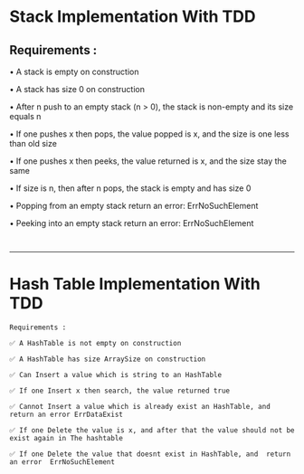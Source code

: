 Stack Implementation With TDD
===

Requirements :
-
• A stack is empty on construction

• A stack has size 0 on construction

• After n push to an empty stack (n > 0), the stack is non-empty and its size equals n

• If one pushes x then pops, the value popped is x, and the size is one less than old size

• If one pushes x then peeks, the value returned is x, and the size stay the same

• If size is n, then after n pops, the stack is empty and has size 0

• Popping from an empty stack  return an error: ErrNoSuchElement

• Peeking into an empty stack  return an error: ErrNoSuchElement

`
`

---

Hash Table Implementation With TDD
==

`Requirements : 
`
```
✅ A HashTable is not empty on construction

✅ A HashTable has size ArraySize on construction

✅ Can Insert a value which is string to an HashTable

✅ If one Insert x then search, the value returned true

✅ Cannot Insert a value which is already exist an HashTable, and  return an error ErrDataExist

✅ If one Delete the value is x, and after that the value should not be exist again in The hashtable

✅ If one Delete the value that doesnt exist in HashTable, and  return an error  ErrNoSuchElement
```